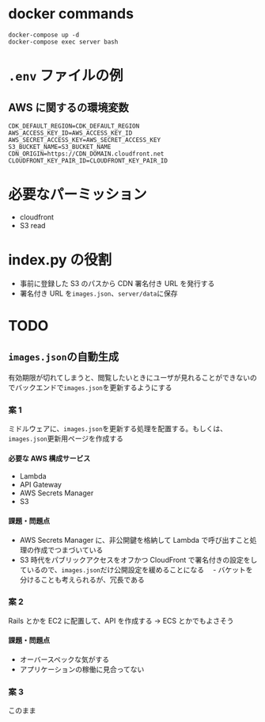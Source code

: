 # docker commands

```
docker-compose up -d
docker-compose exec server bash
```

# `.env` ファイルの例

## AWS に関するの環境変数

```
CDK_DEFAULT_REGION=CDK_DEFAULT_REGION
AWS_ACCESS_KEY_ID=AWS_ACCESS_KEY_ID
AWS_SECRET_ACCESS_KEY=AWS_SECRET_ACCESS_KEY
S3_BUCKET_NAME=S3_BUCKET_NAME
CDN_ORIGIN=https://CDN_DOMAIN.cloudfront.net
CLOUDFRONT_KEY_PAIR_ID=CLOUDFRONT_KEY_PAIR_ID
```

# 必要なパーミッション

- cloudfront
- S3 read

# index.py の役割

- 事前に登録した S3 のパスから CDN 署名付き URL を発行する
- 署名付き URL を`images.json`、`server/data`に保存

# TODO

## `images.json`の自動生成

有効期限が切れてしまうと、閲覧したいときにユーザが見れることができないのでバックエンドで`images.json`を更新するようにする

### 案 1

ミドルウェアに、`images.json`を更新する処理を配置する。もしくは、`images.json`更新用ページを作成する

#### 必要な AWS 構成サービス

- Lambda
- API Gateway
- AWS Secrets Manager
- S3

#### 課題・問題点

- AWS Secrets Manager に、非公開鍵を格納して Lambda で呼び出すこと処理の作成でつまづいている
- S3 時代をパブリックアクセスをオフかつ CloudFront で署名付きの設定をしているので、`images.json`だけ公開設定を緩めることになる
  　- バケットを分けることも考えられるが、冗長である

### 案 2

Rails とかを EC2 に配置して、API を作成する
-> ECS とかでもよさそう

#### 課題・問題点

- オーバースペックな気がする
- アプリケーションの稼働に見合ってない

### 案 3

このまま
